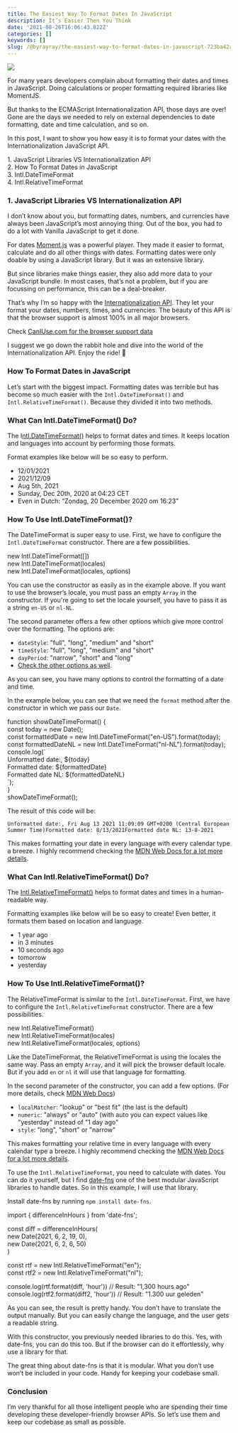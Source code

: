 ```yaml
---
title: The Easiest Way To Format Dates In JavaScript
description: It’s Easier Then You Think
date: '2021-08-26T16:06:43.822Z'
categories: []
keywords: []
slug: /@byrayray/the-easiest-way-to-format-dates-in-javascript-723ba42a94c4
---
```


![](/images/1__y1wx0A3hoCNNmOZTYrHZrw.png)

For many years developers complain about formatting their dates and times in JavaScript. Doing calculations or proper formatting required libraries like MomentJS.

But thanks to the ECMAScript Internationalization API, those days are over! Gone are the days we needed to rely on external dependencies to date formatting, date and time calculation, and so on.

In this post, I want to show you how easy it is to format your dates with the Internationalization JavaScript API.

1\. JavaScript Libraries VS Internationalization API  
2\. How To Format Dates in JavaScript  
3\. Intl.DateTimeFormat  
4\. Intl.RelativeTimeFormat

### 1\. JavaScript Libraries VS Internationalization API

I don’t know about you, but formatting dates, numbers, and currencies have always been JavaScript’s most annoying thing. Out of the box, you had to do a lot with Vanilla JavaScript to get it done.

For dates [Moment.js](https://momentjs.com/) was a powerful player. They made it easier to format, calculate and do all other things with dates. Formatting dates were only doable by using a JavaScript library. But it was an extensive library.

But since libraries make things easier, they also add more data to your JavaScript bundle. In most cases, that’s not a problem, but if you are focussing on performance, this can be a deal-breaker.

That’s why I’m so happy with the [Internationalization API](https://developer.mozilla.org/en-US/docs/Web/JavaScript/Reference/Global_Objects/Intl). They let your format your dates, numbers, times, and currencies. The beauty of this API is that the browser support is almost 100% in all major browsers.

Check [CanIUse.com for the browser support data](https://caniuse.com/internationalization)

I suggest we go down the rabbit hole and dive into the world of the Internationalization API. Enjoy the ride! 🎢

### How To Format Dates in JavaScript

Let’s start with the biggest impact. Formatting dates was terrible but has become so much easier with the `Intl.DateTimeFormat()` and `Intl.RelativeTimeFormat()`. Because they divided it into two methods.

### What Can Intl.DateTimeFormat() Do?

The I[ntl.DateTimeFormat()](https://developer.mozilla.org/en-US/docs/Web/JavaScript/Reference/Global_Objects/Intl/DateTimeFormat/DateTimeFormat) helps to format dates and times. It keeps location and languages into account by performing those formats.

Format examples like below will be so easy to perform.

*   12/01/2021
*   2021/12/09
*   Aug 5th, 2021
*   Sunday, Dec 20th, 2020 at 04:23 CET
*   Even in Dutch: “Zondag, 20 December 2020 om 16:23”

### How To Use Intl.DateTimeFormat()?

The DateTimeFormat is super easy to use. First, we have to configure the `Intl.DateTimeFormat` constructor. There are a few possibilities.

new Intl.DateTimeFormat(\[\])  
new Intl.DateTimeFormat(locales)  
new Intl.DateTimeFormat(locales, options)

You can use the constructor as easily as in the example above. If you want to use the browser’s locale, you must pass an empty `Array` in the constructor. If you're going to set the locale yourself, you have to pass it as a string `en-US` or `nl-NL`.

The second parameter offers a few other options which give more control over the formatting. The options are:

*   `dateStyle`: "full", "long", "medium" and "short"
*   `timeStyle`: "full", "long", "medium" and "short"
*   `dayPeriod`: "narrow", "short" and "long"
*   [Check the other options as well](https://developer.mozilla.org/en-US/docs/Web/JavaScript/Reference/Global_Objects/Intl/DateTimeFormat/DateTimeFormat#parameters).

As you can see, you have many options to control the formatting of a date and time.

In the example below, you can see that we need the `format` method after the constructor in which we pass our `Date`.

function showDateTimeFormat() {  
  const today = new Date();  
  const formattedDate = new Intl.DateTimeFormat("en-US").format(today);  
  const formattedDateNL = new Intl.DateTimeFormat("nl-NL").format(today);  
  console.log(\`  
    Unformatted date:, ${today}  
    Formatted date: ${formattedDate}  
    Formatted date NL: ${formattedDateNL}  
  \`);  
}  
showDateTimeFormat();

The result of this code will be:

```
Unformatted date:, Fri Aug 13 2021 11:09:09 GMT+0200 (Central European Summer Time)Formatted date: 8/13/2021Formatted date NL: 13-8-2021
```

This makes formatting your date in every language with every calendar type a breeze. I highly recommend checking the [MDN Web Docs for a lot more details](https://developer.mozilla.org/en-US/docs/Web/JavaScript/Reference/Global_Objects/Intl/DateTimeFormat/DateTimeFormat).

### What Can Intl.RelativeTimeFormat() Do?

The [Intl.RelativeTimeFormat()](https://developer.mozilla.org/en-US/docs/Web/JavaScript/Reference/Global_Objects/Intl/RelativeTimeFormat) helps to format dates and times in a human-readable way.

Formatting examples like below will be so easy to create! Even better, it formats them based on location and language.

*   1 year ago
*   in 3 minutes
*   10 seconds ago
*   tomorrow
*   yesterday

### How To Use Intl.RelativeTimeFormat()?

The RelativeTimeFormat is similar to the `Intl.DateTimeFormat`. First, we have to configure the `Intl.RelativeTimeFormat` constructor. There are a few possibilities.

new Intl.RelativeTimeFormat()  
new Intl.RelativeTimeFormat(locales)  
new Intl.RelativeTimeFormat(locales, options)

Like the DateTimeFormat, the RelativeTimeFormat is using the locales the same way. Pass an empty `Array`, and it will pick the browser default locale. But if you add `en` or `nl` it will use that language for formatting.

In the second parameter of the constructor, you can add a few options. (For more details, check [MDN Web Docs](https://developer.mozilla.org/en-US/docs/Web/JavaScript/Reference/Global_Objects/Intl/RelativeTimeFormat/RelativeTimeFormat#parameters))

*   `localMatcher`: "lookup" or "best fit" (the last is the default)
*   `numeric`: "always" or "auto" (with auto you can expect values like "yesterday" instead of "1 day ago"
*   `style`: "long", "short" or "narrow"

This makes formatting your relative time in every language with every calendar type a breeze. I highly recommend checking the [MDN Web Docs for a lot more details](https://developer.mozilla.org/en-US/docs/Web/JavaScript/Reference/Global_Objects/Intl/DateTimeFormat/DateTimeFormat).

To use the `Intl.RelativeTimeFormat`, you need to calculate with dates. You can do it yourself, but I find [date-fns](https://date-fns.org/) one of the best modular JavaScript libraries to handle dates. So in this example, I will use that library.

Install date-fns by running `npm install date-fns`.

import { differenceInHours } from 'date-fns';

const diff = differenceInHours(  
  new Date(2021, 6, 2, 19, 0),  
  new Date(2021, 6, 2, 6, 50)  
)

const rtf = new Intl.RelativeTimeFormat("en");  
const rtf2 = new Intl.RelativeTimeFormat("nl");

console.log(rtf.format(diff, 'hour')) // Result: "1,300 hours ago"  
console.log(rtf2.format(diff2, 'hour')) // Result: "1.300 uur geleden"

As you can see, the result is pretty handy. You don’t have to translate the output manually. But you can easily change the language, and the user gets a readable string.

With this constructor, you previously needed libraries to do this. Yes, with date-fns, you can do this too. But if the browser can do it effortlessly, why use a library for that.

The great thing about date-fns is that it is modular. What you don’t use won’t be included in your code. Handy for keeping your codebase small.



### Conclusion

I’m very thankful for all those intelligent people who are spending their time developing these developer-friendly browser APIs. So let’s use them and keep our codebase as small as possible.